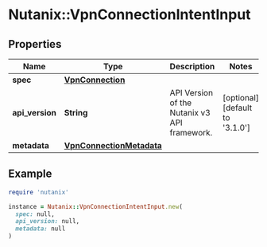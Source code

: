 # Nutanix::VpnConnectionIntentInput

## Properties

| Name | Type | Description | Notes |
| ---- | ---- | ----------- | ----- |
| **spec** | [**VpnConnection**](VpnConnection.md) |  |  |
| **api_version** | **String** | API Version of the Nutanix v3 API framework. | [optional][default to &#39;3.1.0&#39;] |
| **metadata** | [**VpnConnectionMetadata**](VpnConnectionMetadata.md) |  |  |

## Example

```ruby
require 'nutanix'

instance = Nutanix::VpnConnectionIntentInput.new(
  spec: null,
  api_version: null,
  metadata: null
)
```

